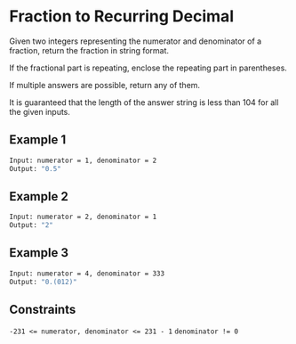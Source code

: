 # Fraction to Recurring Decimal

Given two integers representing the numerator and denominator of a fraction, return the fraction in string format.

If the fractional part is repeating, enclose the repeating part in parentheses.

If multiple answers are possible, return any of them.

It is guaranteed that the length of the answer string is less than 104 for all the given inputs.

## Example 1

```bash
Input: numerator = 1, denominator = 2
Output: "0.5"
```

## Example 2

```bash
Input: numerator = 2, denominator = 1
Output: "2"
```

## Example 3

```bash
Input: numerator = 4, denominator = 333
Output: "0.(012)"
```

## Constraints

`-231 <= numerator, denominator <= 231 - 1`
`denominator != 0`
